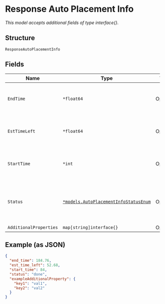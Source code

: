 
# Response Auto Placement Info

*This model accepts additional fields of type interface{}.*

## Structure

`ResponseAutoPlacementInfo`

## Fields

| Name | Type | Tags | Description |
|  --- | --- | --- | --- |
| `EndTime` | `*float64` | Optional | time when autoplacement completed or was manually stopped |
| `EstTimeLeft` | `*float64` | Optional | (Only when inprogress) estimate of the time to completion |
| `StartTime` | `*int` | Optional | time when autoplacement process was last queued for this map |
| `Status` | [`*models.AutoPlacementInfoStatusEnum`](../../doc/models/auto-placement-info-status-enum.md) | Optional | the status of autoplacement for a given map. enum: `done`, `error`, `inprogress`, `pending` |
| `AdditionalProperties` | `map[string]interface{}` | Optional | - |

## Example (as JSON)

```json
{
  "end_time": 184.76,
  "est_time_left": 52.68,
  "start_time": 84,
  "status": "done",
  "exampleAdditionalProperty": {
    "key1": "val1",
    "key2": "val2"
  }
}
```

